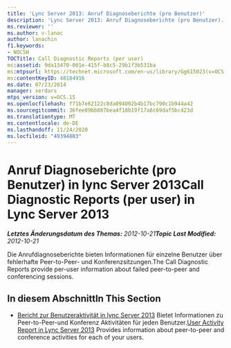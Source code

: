 ```yaml
---
title: 'Lync Server 2013: Anruf Diagnoseberichte (pro Benutzer)'
description: 'Lync Server 2013: Anruf Diagnoseberichte (pro Benutzer).'
ms.reviewer: ''
ms.author: v-lanac
author: lanachin
f1.keywords:
- NOCSH
TOCTitle: Call Diagnostic Reports (per user)
ms:assetid: 9da13470-001e-415f-b8c5-29b1f3b531ba
ms:mtpsurl: https://technet.microsoft.com/en-us/library/Gg615023(v=OCS.15)
ms:contentKeyID: 48184916
ms.date: 07/23/2014
manager: serdars
mtps_version: v=OCS.15
ms.openlocfilehash: f71b7e62122c8da094002b4b17bc790c1b944a42
ms.sourcegitcommit: 36fee89bb887bea4f18b19f17a8c69daf5bc423d
ms.translationtype: MT
ms.contentlocale: de-DE
ms.lasthandoff: 11/24/2020
ms.locfileid: "49394803"
---
```

# <a name="call-diagnostic-reports-per-user-in-lync-server-2013"></a><span data-ttu-id="7e17d-103">Anruf Diagnoseberichte (pro Benutzer) in lync Server 2013</span><span class="sxs-lookup"><span data-stu-id="7e17d-103">Call Diagnostic Reports (per user) in Lync Server 2013</span></span>

<div data-xmlns="http://www.w3.org/1999/xhtml">

<div class="topic" data-xmlns="http://www.w3.org/1999/xhtml" data-msxsl="urn:schemas-microsoft-com:xslt" data-cs="https://msdn.microsoft.com/">

<div data-asp="https://msdn2.microsoft.com/asp">



</div>

<div id="mainSection">

<div id="mainBody"><span data-ttu-id="7e17d-104">

<span> </span></span><span class="sxs-lookup"><span data-stu-id="7e17d-104">

<span> </span></span></span>

<span data-ttu-id="7e17d-105">_**Letztes Änderungsdatum des Themas:** 2012-10-21_</span><span class="sxs-lookup"><span data-stu-id="7e17d-105">_**Topic Last Modified:** 2012-10-21_</span></span>

<span data-ttu-id="7e17d-106">Die Anrufdiagnoseberichte bieten Informationen für einzelne Benutzer über fehlerhafte Peer-to-Peer- und Konferenzsitzungen.</span><span class="sxs-lookup"><span data-stu-id="7e17d-106">The Call Diagnostic Reports provide per-user information about failed peer-to-peer and conferencing sessions.</span></span>

<div>

## <a name="in-this-section"></a><span data-ttu-id="7e17d-107">In diesem Abschnitt</span><span class="sxs-lookup"><span data-stu-id="7e17d-107">In This Section</span></span>

  - <span data-ttu-id="7e17d-108">[Bericht zur Benutzeraktivität in lync Server 2013](lync-server-2013-user-activity-report.md)   Bietet Informationen zu Peer-to-Peer-und Konferenz Aktivitäten für jeden Benutzer.</span><span class="sxs-lookup"><span data-stu-id="7e17d-108">[User Activity Report in Lync Server 2013](lync-server-2013-user-activity-report.md)   Provides information about peer-to-peer and conference activities for each of your users.</span></span>

<span data-ttu-id="7e17d-109"></div>

</div>

<span> </span>

</div>

</div>

</span><span class="sxs-lookup"><span data-stu-id="7e17d-109"></div>

</div>

<span> </span>

</div>

</div>

</span></span></div>

